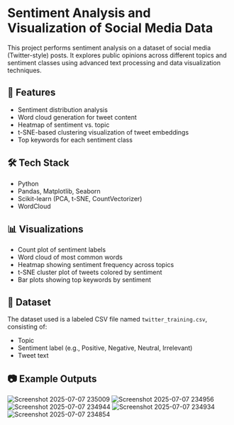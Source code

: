 # Sentiment Analysis and Visualization of Social Media Data

This project performs sentiment analysis on a dataset of social media (Twitter-style) posts. It explores public opinions across different topics and sentiment classes using advanced text processing and data visualization techniques.

## 📌 Features

- Sentiment distribution analysis
- Word cloud generation for tweet content
- Heatmap of sentiment vs. topic
- t-SNE-based clustering visualization of tweet embeddings
- Top keywords for each sentiment class

## 🛠️ Tech Stack

- Python
- Pandas, Matplotlib, Seaborn
- Scikit-learn (PCA, t-SNE, CountVectorizer)
- WordCloud

## 📊 Visualizations

- Count plot of sentiment labels
- Word cloud of most common words
- Heatmap showing sentiment frequency across topics
- t-SNE cluster plot of tweets colored by sentiment
- Bar plots showing top keywords by sentiment

## 📁 Dataset

The dataset used is a labeled CSV file named `twitter_training.csv`, consisting of:

- Topic
- Sentiment label (e.g., Positive, Negative, Neutral, Irrelevant)
- Tweet text


## 📷 Example Outputs
![Screenshot 2025-07-07 235009](https://github.com/user-attachments/assets/7e7410d6-fa5c-436c-a392-0f5139aafbe1)
![Screenshot 2025-07-07 234956](https://github.com/user-attachments/assets/ffd160cf-6858-44bd-aa57-90f9f8c6ca33)
![Screenshot 2025-07-07 234944](https://github.com/user-attachments/assets/ad758d53-88ab-45dc-9561-9b761874138b)
![Screenshot 2025-07-07 234934](https://github.com/user-attachments/assets/c16567e7-ff75-49c6-b64c-263152e79b46)
![Screenshot 2025-07-07 234854](https://github.com/user-attachments/assets/4199fae4-bf5d-4c18-b55d-cae5aa2616be)








